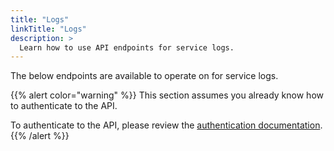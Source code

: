 ```yaml
---
title: "Logs"
linkTitle: "Logs"
description: >
  Learn how to use API endpoints for service logs.
---
```


The below endpoints are available to operate on for service logs.

{{% alert color="warning" %}}
This section assumes you already know how to authenticate to the API.

To authenticate to the API, please review the [authentication documentation](/docs/reference/api/authentication/).
{{% /alert %}}
